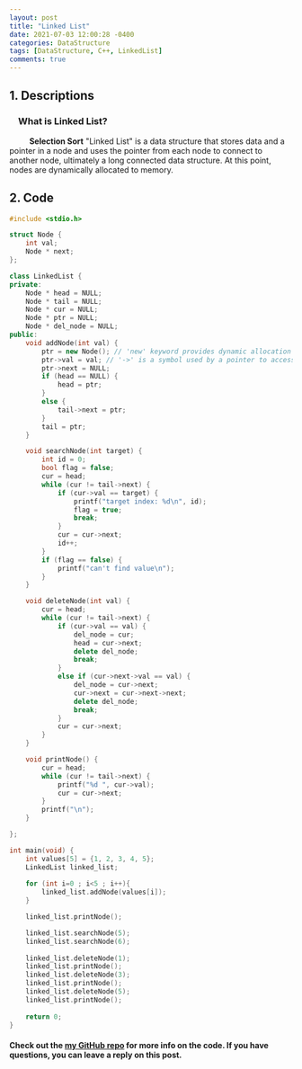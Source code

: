 ```yaml
---
layout: post
title: "Linked List"
date: 2021-07-03 12:00:28 -0400
categories: DataStructure
tags: [DataStructure, C++, LinkedList]
comments: true
---
```


## 1. Descriptions
### &nbsp;&nbsp;&nbsp;&nbsp;What is Linked List?  
&nbsp;&nbsp;&nbsp;&nbsp;&nbsp;&nbsp;&nbsp;&nbsp; **Selection Sort** "Linked List" is a data structure that stores data and a pointer in a node and uses the pointer from each node to connect to another node, ultimately a long connected data structure. At this point, nodes are dynamically allocated to memory.   

## 2. Code
```cpp
#include <stdio.h>

struct Node {
    int val;
    Node * next;
};

class LinkedList {
private:
    Node * head = NULL;
    Node * tail = NULL;
    Node * cur = NULL;
    Node * ptr = NULL;
    Node * del_node = NULL;
public:
    void addNode(int val) {
        ptr = new Node(); // 'new' keyword provides dynamic allocation like 'malloc' function in C language. And dynamically assigned objects must be pointed out using a pointer.
        ptr->val = val; // '->' is a symbol used by a pointer to access an element.
        ptr->next = NULL;
        if (head == NULL) {
            head = ptr;
        }
        else {
            tail->next = ptr;
        }
        tail = ptr;
    }

    void searchNode(int target) {
        int id = 0;
        bool flag = false;
        cur = head;
        while (cur != tail->next) {
            if (cur->val == target) {
                printf("target index: %d\n", id);
                flag = true;
                break;
            }
            cur = cur->next;
            id++;
        }
        if (flag == false) {
            printf("can't find value\n");
        }
    }

    void deleteNode(int val) {
        cur = head;
        while (cur != tail->next) {
            if (cur->val == val) {
                del_node = cur;
                head = cur->next;
                delete del_node;
                break;
            }
            else if (cur->next->val == val) {
                del_node = cur->next;
                cur->next = cur->next->next;
                delete del_node;
                break;
            }
            cur = cur->next;
        }
    }

    void printNode() {
        cur = head;
        while (cur != tail->next) {
            printf("%d ", cur->val);
            cur = cur->next;
        }
        printf("\n");
    }

};

int main(void) {
    int values[5] = {1, 2, 3, 4, 5};
    LinkedList linked_list;
    
    for (int i=0 ; i<5 ; i++){
        linked_list.addNode(values[i]);
    }

    linked_list.printNode();

    linked_list.searchNode(5);
    linked_list.searchNode(6);
    
    linked_list.deleteNode(1);
    linked_list.printNode();
    linked_list.deleteNode(3);
    linked_list.printNode();
    linked_list.deleteNode(5);
    linked_list.printNode();
    
    return 0;
}
```

#### Check out the [my GitHub repo][hyuk-gh] for more info on the code. If you have questions, you can leave a reply on this post.
[hyuk-gh]:   https://github.com/dlgur1994/Algorithms/tree/master/DataStructure
